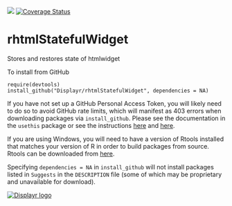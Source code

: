 [![](https://travis-ci.org/Displayr/rhtmlStatefulWidget.svg?branch=master)](https://travis-ci.org/Displayr/rhtmlStatefulWidget/)
[![Coverage Status](https://coveralls.io/repos/github/Displayr/rhtmlStatefulWidget/badge.svg?branch=master)](https://coveralls.io/github/Displayr/rhtmlStatefulWidget?branch=master)
# rhtmlStatefulWidget

Stores and restores state of htmlwidget

To install from GitHub
```
require(devtools)
install_github("Displayr/rhtmlStatefulWidget", dependencies = NA)
```

If you have not set up a GitHub Personal Access Token, you will likely need to do so to avoid 
GitHub rate limits, which will manifest as 403 errors when downloading packages via
`install_github`. Please see the documentation in the `usethis` package or see the 
instructions [here](https://docs.github.com/en/authentication/keeping-your-account-and-data-secure/creating-a-personal-access-token) and [here](https://docs.github.com/en/authentication/keeping-your-account-and-data-secure/creating-a-personal-access-token).

If you are using Windows, you will need to have a version of Rtools installed that matches your
version of R in order to build packages from source. Rtools can be downloaded from
[here](https://cran.r-project.org/bin/windows/Rtools/).

Specifying `dependencies = NA` in `install_github` will not install packages listed
in `Suggests` in the `DESCRIPTION` file (some of which may be proprietary and unavailable for download).

[![Displayr logo](https://mwmclean.github.io/img/logo-header.png)](https://www.displayr.com)
